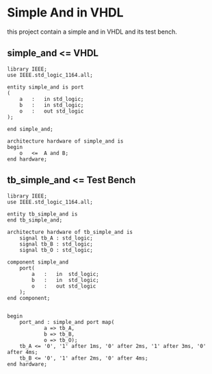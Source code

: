 # Simple And in VHDL

this project contain a simple and in VHDL and its test bench.

## simple_and <= VHDL

	library IEEE;
	use IEEE.std_logic_1164.all;
	
	entity simple_and is port
	(
		a	:	in std_logic;
		b	:	in std_logic;
		o	: 	out std_logic
	);
	
	end simple_and;
	
	architecture hardware of simple_and is
	begin
		o	<=	A and B;
	end hardware;

## tb_simple_and <= Test Bench

	library IEEE;
	use IEEE.std_logic_1164.all;
	
	entity tb_simple_and is
	end tb_simple_and;
	
	architecture hardware of tb_simple_and is
		signal tb_A : std_logic;
		signal tb_B : std_logic;
		signal tb_O : std_logic;
		
	component simple_and	
		port(
			a	:	in  std_logic;
			b	:	in  std_logic;
			o	:  	out std_logic
		);
	end component;
	
	
	begin
		port_and : simple_and port map(
				a => tb_A,
				b => tb_B,
				o => tb_O);
		tb_A <= '0', '1' after 1ms, '0' after 2ms, '1' after 3ms, '0' after 4ms;
		tb_B <= '0', '1' after 2ms, '0' after 4ms;
	end hardware;
